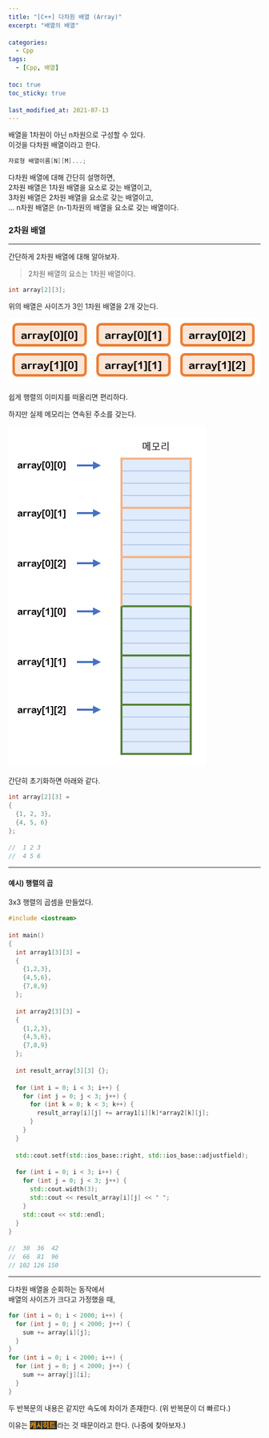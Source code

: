 ```yaml
---
title: "[C++] 다차원 배열 (Array)"
excerpt: "배열의 배열"

categories:
  - Cpp
tags:
  - [Cpp, 배열]

toc: true
toc_sticky: true

last_modified_at: 2021-07-13
---
```


배열을 1차원이 아닌 n차원으로 구성할 수 있다.   
이것을 다차원 배열이라고 한다.

```cpp
자료형 배열이름[N][M]...;
```

다차원 배열에 대해 간단히 설명하면,   
2차원 배열은 1차원 배열을 요소로 갖는 배열이고,   
3차원 배열은 2차원 배열을 요소로 갖는 배열이고,   
...
n차원 배열은 (n-1)차원의 배열을 요소로 갖는 배열이다.

### 2차원 배열

___

간단하게 2차원 배열에 대해 알아보자.

> 2차원 배열의 요소는 1차원 배열이다.

```cpp
int array[2][3];
```

위의 배열은 사이즈가 3인 1차원 배열을 2개 갖는다.

![image](/images/cpp-image/2array_struct_01.png)

쉽게 행렬의 이미지를 떠올리면 편리하다.

하지만 실제 메모리는 연속된 주소를 갖는다.

![image](/images/cpp-image/2array_struct_02.png)

간단히 초기화하면 아래와 같다.

```cpp
int array[2][3] = 
{
  {1, 2, 3},
  {4, 5, 6}
};

//  1 2 3
//  4 5 6
```

___

#### 예시) 행렬의 곱

3x3 행렬의 곱셈을 만들었다.

```cpp
#include <iostream>

int main()
{
  int array1[3][3] =
  {
    {1,2,3},
    {4,5,6},
    {7,8,9}
  };

  int array2[3][3] =
  {
    {1,2,3},
    {4,5,6},
    {7,8,9}
  };

  int result_array[3][3] {};

  for (int i = 0; i < 3; i++) {
    for (int j = 0; j < 3; j++) {
      for (int k = 0; k < 3; k++) {
        result_array[i][j] += array1[i][k]*array2[k][j];
      }
    }
  }

  std::cout.setf(std::ios_base::right, std::ios_base::adjustfield);

  for (int i = 0; i < 3; i++) {
    for (int j = 0; j < 3; j++) {
      std::cout.width(3);
      std::cout << result_array[i][j] << " ";
    }
    std::cout << std::endl;
  }
}

//  30  36  42 
//  66  81  96 
// 102 126 150 
```

___

다차원 배열을 순회하는 동작에서   
배열의 사이즈가 크다고 가정했을 때,

```cpp
for (int i = 0; i < 2000; i++) {
  for (int j = 0; j < 2000; j++) {
    sum += array[i][j];
  }
}
for (int i = 0; i < 2000; i++) {
  for (int j = 0; j < 2000; j++) {
    sum += array[j][i];
  }
}
```

두 반복문의 내용은 같지만 속도에 차이가 존재한다. (위 반복문이 더 빠르다.)

이유는 <mark style="background-color: #2e2e2e; color: orange; font-weight: bold"> 캐시히트 </mark> 라는 것 때문이라고 한다. (나중에 찾아보자.)